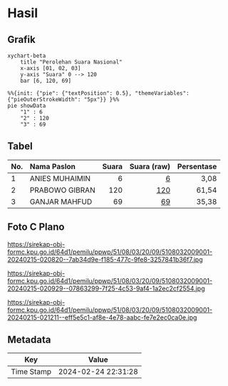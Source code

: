 # Hasil

## Grafik

```mermaid
xychart-beta
    title "Perolehan Suara Nasional"
    x-axis [01, 02, 03]
    y-axis "Suara" 0 --> 120
    bar [6, 120, 69]
```

```mermaid
%%{init: {"pie": {"textPosition": 0.5}, "themeVariables": {"pieOuterStrokeWidth": "5px"}} }%%
pie showData
    "1" : 6
    "2" : 120
    "3" : 69
```

## Tabel

| No. | Nama Paslon    | Suara | Suara (raw) | Persentase |
|:--- |:-------------- | -----:| -----------:| ----------:|
| 1   | ANIES MUHAIMIN | 6     | [6][p-1]    | 3,08       |
| 2   | PRABOWO GIBRAN | 120   | [120][p-2]  | 61,54      |
| 3   | GANJAR MAHFUD  | 69    | [69][p-3]   | 35,38      |


[p-1]: https://github.com/gigit-pemilu/pemilu-2024/blob/main/pilpres/hitung-suara/sub/51-bali/sub/08-buleleng/sub/03-busungbiu/sub/2009-kedis/sub/001-tps/sub/paslon-1.txt
[p-2]: https://github.com/gigit-pemilu/pemilu-2024/blob/main/pilpres/hitung-suara/sub/51-bali/sub/08-buleleng/sub/03-busungbiu/sub/2009-kedis/sub/001-tps/sub/paslon-2.txt
[p-3]: https://github.com/gigit-pemilu/pemilu-2024/blob/main/pilpres/hitung-suara/sub/51-bali/sub/08-buleleng/sub/03-busungbiu/sub/2009-kedis/sub/001-tps/sub/paslon-3.txt

## Foto C Plano

https://sirekap-obj-formc.kpu.go.id/64d1/pemilu/ppwp/51/08/03/20/09/5108032009001-20240215-020820--7ab34d9e-f185-477c-9fe8-3257841b36f7.jpg

https://sirekap-obj-formc.kpu.go.id/64d1/pemilu/ppwp/51/08/03/20/09/5108032009001-20240215-020929--07863299-7f25-4c53-9af4-1a2ec2cf2554.jpg

https://sirekap-obj-formc.kpu.go.id/64d1/pemilu/ppwp/51/08/03/20/09/5108032009001-20240215-021211--eff5e5c1-af8e-4e78-aabc-fe7e2ec0ca0e.jpg


## Metadata

| Key        | Value               |
| ---------- | ------------------- |
| Time Stamp | 2024-02-24 22:31:28 |



